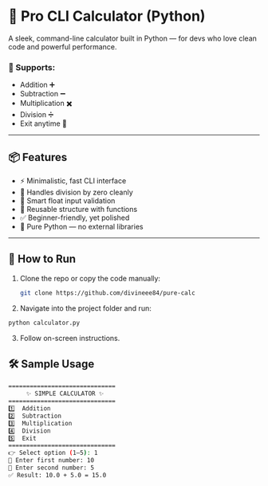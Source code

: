 # 🧮 Pro CLI Calculator (Python) 

A sleek, command-line calculator built in Python — for devs who love clean code and powerful performance.

### 🔢 Supports:
- Addition ➕
- Subtraction ➖
- Multiplication ✖️
- Division ➗
- Exit anytime 👋

---

## 📦 Features

- ⚡ Minimalistic, fast CLI interface
- 🚫 Handles division by zero cleanly
- 🧠 Smart float input validation
- 🔁 Reusable structure with functions
- ✅ Beginner-friendly, yet polished
- 💯 Pure Python — no external libraries

---

## 🚀 How to Run

1. Clone the repo or copy the code manually:
   ```bash
   git clone https://github.com/divineee84/pure-calc
   ```
2. Navigate into the project folder and run:

```bash
python calculator.py
```
3. Follow on-screen instructions. 

## 🛠 Sample Usage
```bash
==============================
     ✨ SIMPLE CALCULATOR ✨
==============================
1️⃣  Addition
2️⃣  Subtraction
3️⃣  Multiplication
4️⃣  Division
5️⃣  Exit
==============================
👉 Select option (1–5): 1
🔢 Enter first number: 10
🔢 Enter second number: 5
✅ Result: 10.0 + 5.0 = 15.0
```

